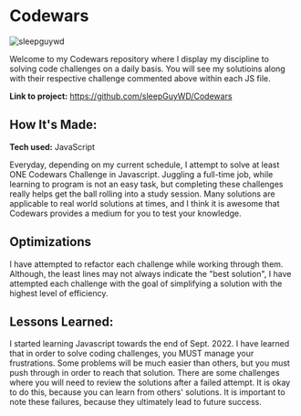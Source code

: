 # Codewars
<p><img align="center" src="https://www.codewars.com/users/sleepGuy/badges/large" alt="sleepguywd" /></p>

Welcome to my Codewars repository where I display my discipline to solving code challenges on a daily basis. You will see my solutioins along with their respective challenge commented above within each JS file.

**Link to project:** https://github.com/sleepGuyWD/Codewars

## How It's Made:

**Tech used:** JavaScript

Everyday, depending on my current schedule, I attempt to solve at least ONE Codewars Challenge in Javascript.  Juggling a full-time job, while learning to program is not an easy task, but completing these challenges really helps get the ball rolling into a study session.  Many solutions are applicable to real world solutions at times, and I think it is awesome that Codewars provides a medium for you to test your knowledge.

## Optimizations

I have attempted to refactor each challenge while working through them.  Although, the least lines may not always indicate the "best solution", I have attempted each challenge with the goal of simplifying a solution with the highest level of efficiency.

## Lessons Learned:

I started learning Javascript towards the end of Sept. 2022.  I have learned that in order to solve coding challenges, you MUST manage your frustrations.  Some problems will be much easier than others, but you must push through in order to reach that solution.  There are some challenges where you will need to review the solutions after a failed attempt.  It is okay to do this, because you can learn from others' solutions.   It is important to note these failures, because they ultimately lead to future success.
